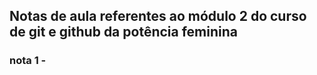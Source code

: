 
## Notas de aula referentes ao módulo 2 do curso de git e github da potência feminina

### nota 1 - 